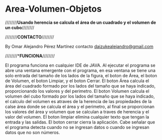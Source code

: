 # Area-Volumen-Objetos
////////********Usando herencia se calcula el área de un cuadrado y el volumen de un cubo********////////

////////********CONTACTO********////////

By Omar Alejandro Pérez Martínez
contacto daizukealejandro@gmail.com

////////*********FUNCIONA********////////

El programa funciona en cualquier IDE de JAVA.
Al ejecutar el programa se abre una ventana emergente con el programa, en esa ventana se tiene una solo entrada del tamaño de los lados de la figura, el boton de Área, el boton de Volumen, el boton Limpiar, y el boton Cerrar.
El boton Área calcula el área del cuadrado formado por los lados del tamaño que se haya indicado, proporcionando los valores y del perimetro.
El boton Volumen calcula el volumen del cubo formado por los lados del tamaño que se haya indicado, el calculo del volumen es atraves de la herencia de las propiedades de la calse área donde se calcula el área y el perimetro, al final se proporcionan los valores del área y volumen que se calculan a traves de herencia y el valor del volumen.
El boton limpiar elimina cualquier texto que tengan la entrada y las salidas.
El boton cerrar cierra la aplicación.
Cabe señalar que el programa detecta cuando no se ingresan datos o cuando se ingresan datos que no son números.
